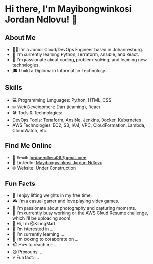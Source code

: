 # Hi there, I'm Mayibongwinkosi Jordan Ndlovu! 👋

## About Me
- 👨‍💻 I'm a Junior Cloud/DevOps Engineer based in Johannesburg.
- 🌱 I'm currently learning Python, Terraform, Ansible, and React.
- 💼 I'm passionate about coding, problem-solving, and learning new technologies.
- 🎓 I hold a Diploma in Information Technology.

## Skills
- 💻 Programming Languages: Python, HTML, CSS
- 🌐 Web Development: Dart (learning), React
- 🛠️ Tools & Technologies:
- DevOps Tools: Terraform, Ansible, Jenkins, Docker, Kubernetes
- AWS Technologies: EC2, S3, IAM, VPC, CloudFormation, Lambda, CloudWatch, etc.

## Find Me Online
- 📧 Email: jordanndlovu96@gmail.com
- 💼 LinkedIn: [Mayibongwinkosi Jordan Ndlovu](www.linkedin.com/in/mayibongwinkosi-jordan-ndlovu)
- 🌐 Website: Under Construction

## Fun Facts
- 💪 I enjoy lifting weights in my free time.
- 🎮 I'm a casual gamer and love playing video games.
- 📸 I'm passionate about photography and capturing moments.
- 🚀 I'm currently busy working on the AWS Cloud Resume challenge, which I'll be uploading soon!
- 👋 Hi, I’m @KinngMarl
- 👀 I’m interested in ...
- 🌱 I’m currently learning ...
- 💞️ I’m looking to collaborate on ...
- 📫 How to reach me ...
- 😄 Pronouns: ...
- ⚡ Fun fact: ...

<!---
KinngMarl/KinngMarl is a ✨ special ✨ repository because its `README.md` (this file) appears on your GitHub profile.
You can click the Preview link to take a look at your changes.
--->

